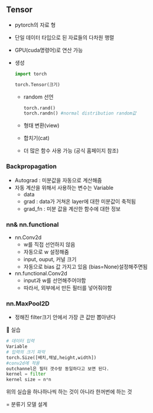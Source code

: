 ## Tensor

* pytorch의 자료 형
* 단일 데이터 타입으로 된 자료들의 다차원 행렬

* GPU(cuda명령어)로 연산 가능

* 생성

  ```python
  import torch
  
  torch.Tensor(크기)
  ```

  * random 선언

    ```python
    torch.rand()
    torch.randn() #normal distribution random값
    ```

  * 형태 변환(view)

  * 합치기(cat)

  * 더 많은 함수 사용 가능 (공식 홈페이지 참조)

    

### Backpropagation

* Autograd : 미분값을 자동으로 계산해줌
* 자동 계산을 위해서 사용하는 변수는 Variable
  * data
  * grad : data가 거쳐온 layer에 대한 미분값이 축적됨
  * grad_fn : 미분 값을 계산한 함수에 대한 정보



### nn& nn.functional

* nn.Conv2d
  * w를 직접 선언하지 않음
  * 자동으로 w 설정해줌
  * input, ouput, 커널 크기
  * 자동으로 bias 값 가지고 있음 (bias=None)설정해주면됨
* nn.functional.Conv2d
  * input과 w를 선언해주어야함
  * 따라서, 외부에서 만든 필터를 넣어줘야함



### nn.**MaxPool2D**

* 정해진 filter크기 안에서 가장 큰 값만 뽑아낸다



📌 실습

```python
# 데이터 입력
Variable
# 입력의 크기 파악
torch.Size([배치,채널,height,width])
#conv2d에 적용
outchannel은 필터 갯수랑 동일하다고 보면 된다.
kernel = filter
kernel size = n*n
```



위의 실습을 하나하나씩 하는 것이 아니라 한꺼번에 하는 것

= 분류기 모델 설계



